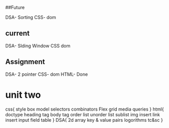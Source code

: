 ##Future

DSA- Sorting
CSS- dom

## current 

DSA- Slding Window
CSS dom


## Assignment

DSA- 2 pointer 
CSS- dom
HTML- Done
 


# unit two

css{
	style box model
	selectors
	combinators
	Flex
	grid
	media queries
}
html{
	doctype
	heading tag
	body tag
	order list 
	unorder list
	sublist
	img insert
	link insert
	input field
	table
}
DSA{
    2d array
    key & value pairs
    logorithms
    tc&sc
}
              

              
